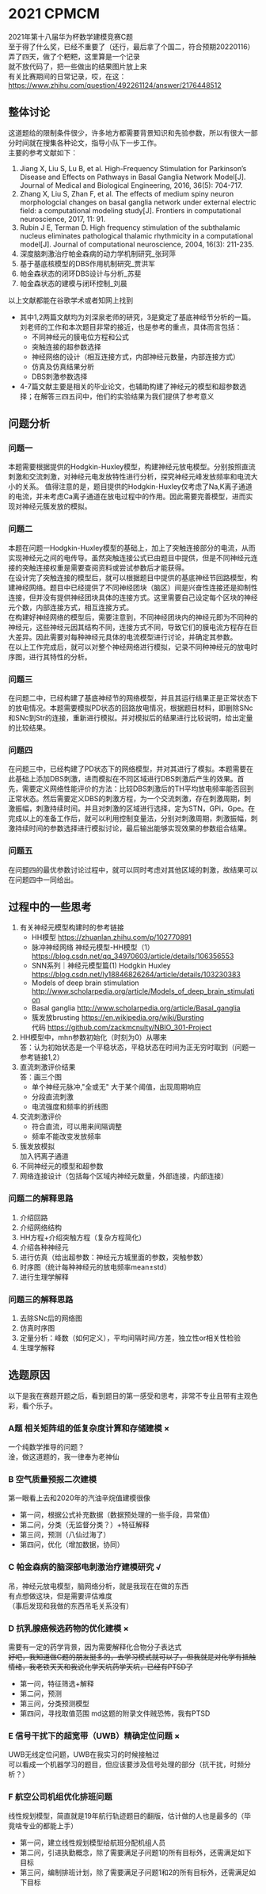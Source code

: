 # 2021 CPMCM  
2021年第十八届华为杯数学建模竞赛C题  
至于得了什么奖，已经不重要了（还行，最后拿了个国二，符合预期20220116）  
弄了四天，做了个粑粑，这里算是一个记录  
就不放代码了，把一些做出的结果图片放上来  
有关比赛期间的日常记录，哎，在这：https://www.zhihu.com/question/492261124/answer/2176448512  

## 整体讨论
这道题给的限制条件很少，许多地方都需要背景知识和先验参数，所以有很大一部分时间就在搜集各种论文，指导小队下一步工作。  
主要的参考文献如下：  
1. Jiang X, Liu S, Lu B, et al. High-Frequency Stimulation for Parkinson’s Disease and Effects on Pathways in Basal Ganglia Network Model[J]. Journal of Medical and Biological Engineering, 2016, 36(5): 704-717.
2. Zhang X, Liu S, Zhan F, et al. The effects of medium spiny neuron morphologcial changes on basal ganglia network under external electric field: a computational modeling study[J]. Frontiers in computational neuroscience, 2017, 11: 91.
3. Rubin J E, Terman D. High frequency stimulation of the subthalamic nucleus eliminates pathological thalamic rhythmicity in a computational model[J]. Journal of computational neuroscience, 2004, 16(3): 211-235.
4. 深度脑刺激治疗帕金森病的动力学机制研究_张珂萍
5. 基于基底核模型的DBS作用机制研究_贾洪军
6. 帕金森状态的闭环DBS设计与分析_苏斐
7. 帕金森状态的建模与闭环控制_刘晨
  
以上文献都能在谷歌学术或者知网上找到  
  
* 其中1,2两篇文献均为刘深泉老师的研究，3是奠定了基底神经节分析的一篇。刘老师的工作和本次题目非常的接近，也是参考的重点，具体而言包括：  
  - 不同神经元的膜电位方程和公式
  - 突触连接的超参数选择
  - 神经网络的设计（相互连接方式，内部神经元数量，内部连接方式）
  - 仿真及仿真结果分析
  - DBS刺激参数选择
* 4-7篇文献主要是相关的毕业论文，也辅助构建了神经元的模型和超参数选择；在解答三四五问中，他们的实验结果为我们提供了参考意义

## 问题分析
### 问题一
本题需要根据提供的Hodgkin-Huxley模型，构建神经元放电模型。分别按照直流刺激和交流刺激，对神经元电发放特性进行分析，探究神经元峰发放频率和电流大小的关系。
值得注意的是，题目提供的Hodgkin-Huxley仅考虑了Na,K离子通道的电流，并未考虑Ca离子通道在放电过程中的作用。因此需要完善模型，进而实现对神经元簇发放的模拟。  
### 问题二
本题在问题一Hodgkin-Huxley模型的基础上，加上了突触连接部分的电流，从而实现神经元之间的电传导。虽然突触连接公式已由题目中提供，但是不同神经元连接的突触连接权重是需要查阅资料或尝试参数后才能获得。  
在设计完了突触连接的模型后，就可以根据题目中提供的基底神经节回路模型，构建神经网络。题目中已经提供了不同神经团块（脑区）间是兴奋性连接还是抑制性连接，但并没有提供神经团块具体的连接方式。这里需要自己设定每个区块的神经元个数，内部连接方式，相互连接方式。  
在构建好神经网络的模型后，需要注意到，不同神经团块内的神经元即为不同种的神经元，这些神经元因其结构不同，连接方式不同，导致它们的膜电流方程存在巨大差异。因此需要对每种神经元具体的电流模型进行讨论，并确定其参数。  
在以上工作完成后，就可以对整个神经网络进行模拟，记录不同种神经元的放电时序图，进行其特性的分析。  

### 问题三
在问题二中，已经构建了基底神经节的网络模型，并且其运行结果正是正常状态下的放电情况。本题需要模拟PD状态的回路放电情况，根据题目材料，即删除SNc和SNc到Str的连接，重新进行模拟。并对模拟后的结果进行比较说明，给出定量的比较结果。  

### 问题四
在问题三中，已经构建了PD状态下的网络模型，并对其进行了模拟。本题需要在此基础上添加DBS刺激，进而模拟在不同区域进行DBS刺激后产生的效果。首先，需要定义网络性能评价的方法：比较DBS刺激后的TH平均放电频率能否回到正常状态。然后需要定义DBS的刺激方程，为一个交流刺激，存在刺激周期，刺激振幅，刺激持续时间。并且对刺激的区域进行选择，定为STN，GPi，Gpe。在完成以上的准备工作后，就可以利用控制变量法，分别对刺激周期，刺激振幅，刺激持续时间的参数选择进行模拟讨论，最后输出能够实现效果的参数组合结果。  

### 问题五
在问题四的最优参数讨论过程中，就可以同时考虑对其他区域的刺激，故结果可以在问题四中一同给出。  

## 过程中的一些思考
1. 有关神经元模型构建时的参考链接
	- HH模型 https://zhuanlan.zhihu.com/p/102770891
	- 脉冲神经网络 神经元模型-HH模型（1） https://blog.csdn.net/qq_34970603/article/details/106356553
	- SNN系列｜神经元模型篇(1) Hodgkin Huxley https://blog.csdn.net/ly18846826264/article/details/103230383
	- Models of deep brain stimulation http://www.scholarpedia.org/article/Models_of_deep_brain_stimulation
	- Basal ganglia http://www.scholarpedia.org/article/Basal_ganglia
	- 簇发放brusting https://en.wikipedia.org/wiki/Bursting  
		代码 https://github.com/zackmcnulty/NBIO_301-Project
2. HH模型中，mhn参数初始化（时刻为0）从哪来  
答：认为初始状态是一个平稳状态，平稳状态在时间为正无穷时取到（问题一参考链接1,2）
3. 直流刺激评价结果  
答：画三个图
    - 单个神经元脉冲,"全或无" 大于某个阈值，出现周期响应
    - 分段直流刺激
    - 电流强度和频率的折线图
4. 交流刺激评价  
    - 符合直流，可以用来间隔调整
    - 频率不能改变发放频率
5. 簇发放模拟  
加入钙离子通道
6. 不同神经元的模型和超参数
7. 网络连接设计（包括每个区域内神经元数量，外部连接，内部连接）
### 问题二的解释思路
1. 介绍回路
2. 介绍网络结构
3. HH方程+介绍突触方程（复杂方程简化）
4. 介绍各种神经元
5. 进行仿真（给出超参数：神经元方城里面的参数，突触参数）
6. 时序图（统计每种神经元的放电频率mean±std）
7. 进行生理学解释
### 问题三的解释思路
1. 去除SNc后的网络图
2. 仿真时序图
3. 定量分析：峰数（如何定义），平均间隔时间/方差，独立性or相关性检验
4. 生理学解释

## 选题原因
以下是我在赛题开题之后，看到题目的第一感受和思考，非常不专业且带有主观色彩，看个乐子。  
### A题 相关矩阵组的低复杂度计算和存储建模 ×
一个纯数学推导的问题？  
淦，做这道题的，我一律奉为老神仙  

### B 空气质量预报二次建模
第一眼看上去和2020年的汽油辛烷值建模很像 
- 第一问，根据公式补充数据（数据预处理的一些手段，异常值） 
- 第二问，分类（无监督分类？）+特征解释 
- 第三问，预测（八仙过海了） 
- 第四问，优化（增加数据，协同） 

### C 帕金森病的脑深部电刺激治疗建模研究 √
吊，神经元放电模型，脑网络分析，就是我现在在做的东西  
有点想做这块，但是需要评估难度  
（事后发现和我做的东西吊毛关系没有）

### D 抗乳腺癌候选药物的优化建模 ×
需要有一定的药学背景，因为需要解释化合物分子表达式  
~~好吧，我知道做C题的朋友挺多的，去学习模式就可以了，但我就是对化学有抵触情绪，我老铁天天和我说化学天坑药学天坑，已经有PTSD了~~
- 第一问，特征筛选+解释
- 第二问，预测
- 第三问，分类预测模型
- 第四问，寻找取值范围
md这题的附录文件贼恐怖，我有PTSD  

### E 信号干扰下的超宽带（UWB）精确定位问题 ×
UWB无线定位问题，UWB在我实习的时候接触过  
可以看成一个机器学习的题目，但应该要涉及信号处理的部分（抗干扰，时频分析？）  

### F 航空公司机组优化排班问题
线性规划模型，简直就是19年航行轨迹题目的翻版，估计做的人也是最多的（毕竟啥专业的都能上手）  
- 第一问，建立线性规划模型给航班分配机组人员
- 第二问，引进执勤概念，除了需要满足子问题1的所有目标外，还需满足如下目标
- 第三问，编制排班计划，除了需要满足子问题1和2的所有目标外，还需满足如下目标
